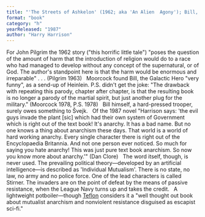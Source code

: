 ```yaml
---
title: "'The Streets of Ashkelon' (1962; aka 'An Alien  Agony'); Bill, the Galactic Hero (1965); The Stainless  Steel Rat Gets Drafted"
format: "book"
category: "h"
yearReleased: "1987"
author: "Harry Harrison"
---
```

For John Pilgrim the 1962 story ("this horrific little  tale") "poses the question of the amount of harm that the introduction of  religion would do to a race who had  managed to develop without any concept of the supernatural, or of God. The  author's standpoint here is that the harm would be enormous and irreparable" . .  . (Pilgrim 1963)
 
Moorcock found Bill, the Galactic Hero  "very funny", as a send-up of Heinlein. P.S. didn't get the joke: "The drawback  with repeating this parody, chapter after chapter, is that the resulting book is  no longer a parody of the martial spirit, but just another plug for the  military." (Moorcock 1978, P.S. 1978)
 
Bill himself, a hard-pressed trooper, surely  owes something to Švejk.
 
Of the 1987 novel "Harrison says: 'the evil guys invade the plant [sic] which had their own system of Government which is right out of the text book! It's anarchy. It has a bad name. But no one knows a thing about anarchism these days. That world is a world of hard working anarchy. Every single character there is right out of the Encyclopaedia Britannia. And not one person ever noticed. So much for saying you hate anarchy! This was just pure text book anarchism. So now you know more about anarchy.'" (Dan Clore)
 
The word  itself, though, is never used. The prevailing political theory—developed by an  artificial intelligence—is described as 'Individual Mutualism'. There is no  state, no law, no army and no police force. One of the lead characters is called Stirner. The invaders are on the point of defeat by the means of passive  resistance, when the League Navy turns up and takes the credit.
 
A  lightweight potboiler—though <a href="http://seesharppress.wordpress.com/2013/10/24/anarchist-science-fiction-favorite-novels/"> Teflon</a> considers it a "well thought out book about mutualist anarchism and  nonviolent resistance disguised as escapist sci-fi."